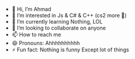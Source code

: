 - 👋 Hi, I’m Ahmad
- 👀 I’m interested in Js & C# & C++ (cs2 more 🫡)
- 🌱 I’m currently learning Nothing, LOL 
- 💞️ I’m looking to collaborate on anyone
- 📫 How to reach me 
- 😄 Pronouns: Ahhhhhhhhhh
- ⚡ Fun fact: Nothing is funny Except lot of things

<!---
Ahamd-Fallah/Ahamd-Fallah is a ✨ special ✨ repository because its `README.md` (this file) appears on your GitHub profile.
You can click the Preview link to take a look at your changes.
--->
